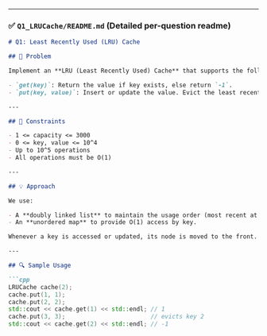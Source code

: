 
---

### ✅ `Q1_LRUCache/README.md` (Detailed per-question readme)

```markdown
# Q1: Least Recently Used (LRU) Cache

## 🧩 Problem

Implement an **LRU (Least Recently Used) Cache** that supports the following operations in `O(1)` average time complexity:

- `get(key)`: Return the value if key exists, else return `-1`.
- `put(key, value)`: Insert or update the value. Evict the least recently used item if the cache exceeds capacity.

---

## 📘 Constraints

- 1 <= capacity <= 3000  
- 0 <= key, value <= 10^4  
- Up to 10^5 operations  
- All operations must be O(1)

---

## 💡 Approach

We use:

- A **doubly linked list** to maintain the usage order (most recent at front).
- An **unordered map** to provide O(1) access by key.

Whenever a key is accessed or updated, its node is moved to the front. When capacity is reached, we remove the node at the end (least recently used).

---

## 🔍 Sample Usage

```cpp
LRUCache cache(2);
cache.put(1, 1);
cache.put(2, 2);
std::cout << cache.get(1) << std::endl; // 1
cache.put(3, 3);                        // evicts key 2
std::cout << cache.get(2) << std::endl; // -1
